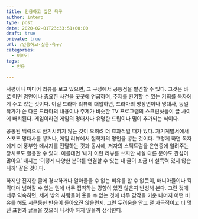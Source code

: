 ```yaml
---
title: 인용하고 싶은 욕구
author: interp
type: post
date: 2020-02-01T23:33:51+00:00
draft: true
private: true
url: /인용하고-싶은-욕구/
categories:
  - 이야기
tags:
  - 인용

---
```

서평이나 미디어 리뷰를 보고 있으면, 그 구성에서 공통점을 발견할 수 있다. 그것은 바로 어떤 명언이나 중요한 사건을 곳곳에 언급하며, 주제를 환기할 수 있는 기회를 독자에게 주고 있는 것이다. 이걸 드라마 리뷰에 대입하면, 드라마의 명장면이나 명대사, 동일 작가가 쓴 다른 드라마의 내용이나 주제가 비슷한 TV 프로그램의 스크린샷들이 글 사이에 배치된다. 게임이라면 게임의 명대사나 유명한 드립이나 밈이 추가되는 식이다.

공통된 맥락으로 환기시키지 않는 것이 오히려 더 효과적일 때가 있다. 자기계발서에서 스포츠 명대사를 넣거나, 게임 리뷰에서 철학자의 명언을 넣는 것이다. 그렇게 하면 독자에게 더 풍부한 메시지를 전달하는 것과 동시에, 저자의 스펙트럼을 은연중에 알려주는 장치로도 활용할 수 있다. 이를테면 &#8216;내가 이런 리뷰를 쓰지만 사실 다른 분야도 관심이 많아요&#8217; 내지는 &#8216;이렇게 다양한 분야를 연결할 수 있는 내 글이 조금 더 설득력 있지 않습니까&#8217; 같은 것이다.

하지만 진지한 글에 경박하거나 알아들을 수 없는 비유를 할 수 없듯이, 매니아들이나 킥킥대며 넘어갈 수 있는 밈에 너무 집착하는 경향이 있진 않은지 반성해 본다. 그런 것에 너무 익숙하면, 세계 밖의 사람들이 웃을 수 없는 것에 너무 감각을 키운 나머지 어떤 비유를 해도 시큰둥한 반응이 돌아오진 않을런지. 그런 두려움을 안고 덜 자극적이고 더 멋진 표현과 글들을 찾으러 나서야 하지 않을까 생각한다.